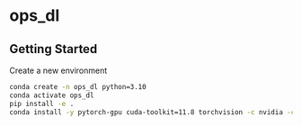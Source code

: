 # ops_dl

## Getting Started

Create a new environment
```bash
conda create -n ops_dl python=3.10
conda activate ops_dl
pip install -e .
conda install -y pytorch-gpu cuda-toolkit=11.8 torchvision -c nvidia -c conda-forge -c pytorch
```
